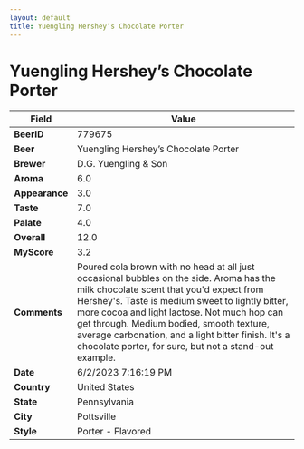 ```yaml
---
layout: default
title: Yuengling Hershey’s Chocolate Porter
---
```


# Yuengling Hershey’s Chocolate Porter

| Field         | Value     |
|---------------|-----------|
| **BeerID** | 779675 |
| **Beer** | Yuengling Hershey’s Chocolate Porter |
| **Brewer** | D.G. Yuengling & Son |
| **Aroma** | 6.0 |
| **Appearance** | 3.0 |
| **Taste** | 7.0 |
| **Palate** | 4.0 |
| **Overall** | 12.0 |
| **MyScore** | 3.2 |
| **Comments** | Poured cola brown with no head at all just occasional bubbles on the side. Aroma has the milk chocolate scent that you'd expect from Hershey's. Taste is medium sweet to lightly bitter, more cocoa and light lactose. Not much hop can get through. Medium bodied, smooth texture, average carbonation, and a light bitter finish. It's a chocolate porter, for sure, but not a stand-out example. |
| **Date** | 6/2/2023 7:16:19 PM |
| **Country** | United States |
| **State** | Pennsylvania |
| **City** | Pottsville |
| **Style** | Porter - Flavored |

